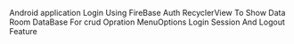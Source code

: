 Android application 
Login Using FireBase Auth 
RecyclerView To Show Data 
Room DataBase For crud Opration
MenuOptions 
Login Session And Logout Feature
